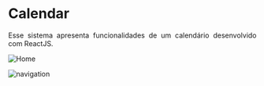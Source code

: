# Calendar
<p align="justify">Esse sistema apresenta funcionalidades de um calendário desenvolvido com ReactJS.</p>

![Home](https://user-images.githubusercontent.com/22685987/147882219-b2ef30b2-9bd1-49ed-a652-2a37f7a4a19c.png)

![navigation](https://user-images.githubusercontent.com/22685987/147882237-bf92db5b-32f6-4314-8c51-9199725ae02f.png)
